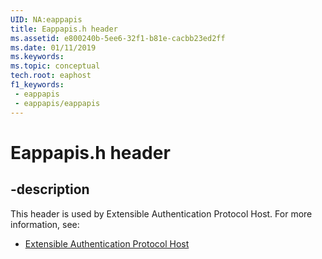 ```yaml
---
UID: NA:eappapis
title: Eappapis.h header
ms.assetid: e800240b-5ee6-32f1-b81e-cacbb23ed2ff
ms.date: 01/11/2019
ms.keywords: 
ms.topic: conceptual
tech.root: eaphost
f1_keywords:
 - eappapis
 - eappapis/eappapis
---
```


# Eappapis.h header


## -description

This header is used by Extensible Authentication Protocol Host. For more information, see:

- [Extensible Authentication Protocol Host](../_eaphost/index.md)

